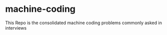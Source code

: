 # machine-coding
This Repo is the consolidated machine coding problems commonly asked in interviews


